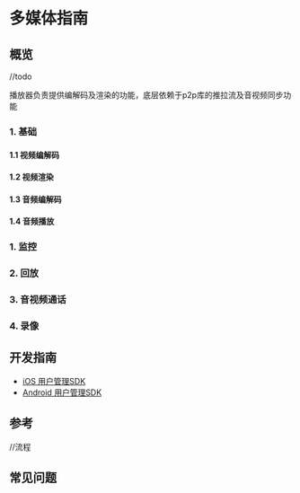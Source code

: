 # 多媒体指南

## 概览
//todo

播放器负责提供编解码及渲染的功能，底层依赖于p2p库的推拉流及音视频同步功能

### 1. 基础
#### 1.1 视频编解码
#### 1.2 视频渲染
#### 1.3 音频编解码
#### 1.4 音频播放

### 1. 监控

### 2. 回放

### 3. 音视频通话

### 4. 录像

## 开发指南
* [iOS 用户管理SDK](ios/多媒体.md)
* [Android 用户管理SDK](Android/多媒体.md)

## 参考
//流程

## 常见问题
